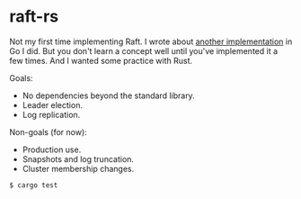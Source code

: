# raft-rs

Not my first time implementing Raft. I wrote about [another
implementation](https://notes.eatonphil.com/2023-05-25-raft.html) in
Go I did. But you don't learn a concept well until you've implemented
it a few times. And I wanted some practice with Rust.

Goals:
- No dependencies beyond the standard library.
- Leader election.
- Log replication.

Non-goals (for now):
- Production use.
- Snapshots and log truncation.
- Cluster membership changes.

```console
$ cargo test
```
